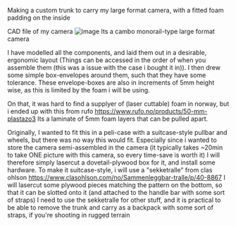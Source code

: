 Making a custom trunk to carry my large format camera, with a fitted foam padding on the inside

CAD file of my camera 
![image](https://github.com/user-attachments/assets/add5209d-44c2-4111-9af3-86e1e899c17b)
Its a cambo monorail-type large format camera

I have modelled all the components, and laid them out in a desirable, ergonomic layout (Things can be accessed in the order of when you assemble them (this was a issue with the case i bought it in)).
I then drew some simple box-envelopes around them, such that they have some tolerance. These envelope-boxes are also in increments of 5mm height wise, as this is limited by the foam i will be using.

On that, it was hard to find a supplyer of (laser cuttable) foam in norway, but i ended up with this from rufo
https://www.rufo.no/products/50-mm-plastazo3
Its a laminate of 5mm foam layers that can be pulled apart.

Originally, I wanted to fit this in a peli-case with a suitcase-style pullbar and wheels, but there was no way this would fit. Especially since i wanted to store the camera semi-assembled in the camera (it typically takes ~20min to take ONE picture with this camera, so every time-save is worth it)
I will therefore simply lasercut a dovetail-plywood box for it, and install some hardware.
To make it suitcase-style, i will use a "sekketralle" from clas ohlson
https://www.clasohlson.com/no/Sammenleggbar-tralle/p/40-8867
I will lasercut some plywood pieces matching the pattern on the bottom, so that it can be slotted onto it (and attached to the handle bar with some sort of straps) I need to use the sekketralle for other stuff, and it is practical to be able to remove the trunk and carry as a backpack with some sort of straps, if you're shooting in rugged terrain
